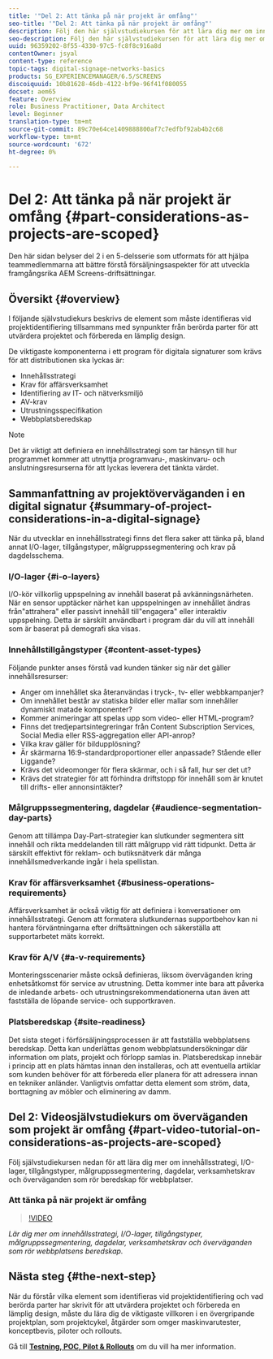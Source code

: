 ```yaml
---
title: '"Del 2: Att tänka på när projekt är omfång"'
seo-title: '"Del 2: Att tänka på när projekt är omfång"'
description: Följ den här självstudiekursen för att lära dig mer om innehållsstrategi, I/O-lager, tillgångstyper, målgruppssegmentering, dagdelar, verksamhetskrav och överväganden som rör beredskap för webbplatser.
seo-description: Följ den här självstudiekursen för att lära dig mer om innehållsstrategi, I/O-lager, tillgångstyper, målgruppssegmentering, dagdelar, verksamhetskrav och överväganden som rör beredskap för webbplatser.
uuid: 96359202-8f55-4330-97c5-fc8f8c916a8d
contentOwner: jsyal
content-type: reference
topic-tags: digital-signage-networks-basics
products: SG_EXPERIENCEMANAGER/6.5/SCREENS
discoiquuid: 10b81628-46db-4122-bf9e-96f41f080055
docset: aem65
feature: Overview
role: Business Practitioner, Data Architect
level: Beginner
translation-type: tm+mt
source-git-commit: 89c70e64ce1409888800af7c7edfbf92ab4b2c68
workflow-type: tm+mt
source-wordcount: '672'
ht-degree: 0%

---
```



# Del 2: Att tänka på när projekt är omfång {#part-considerations-as-projects-are-scoped}

Den här sidan belyser del 2 i en 5-delsserie som utformats för att hjälpa teammedlemmarna att bättre förstå försäljningsaspekter för att utveckla framgångsrika AEM Screens-driftsättningar.

## Översikt {#overview}

I följande självstudiekurs beskrivs de element som måste identifieras vid projektidentifiering tillsammans med synpunkter från berörda parter för att utvärdera projektet och förbereda en lämplig design.

De viktigaste komponenterna i ett program för digitala signaturer som krävs för att distributionen ska lyckas är:

* Innehållsstrategi
* Krav för affärsverksamhet
* Identifiering av IT- och nätverksmiljö
* AV-krav
* Utrustningsspecifikation
* Webbplatsberedskap

>[!NOTE]
>
>Det är viktigt att definiera en innehållsstrategi som tar hänsyn till hur programmet kommer att utnyttja programvaru-, maskinvaru- och anslutningsresurserna för att lyckas leverera det tänkta värdet.

## Sammanfattning av projektöverväganden i en digital signatur {#summary-of-project-considerations-in-a-digital-signage}

När du utvecklar en innehållsstrategi finns det flera saker att tänka på, bland annat I/O-lager, tillgångstyper, målgruppssegmentering och krav på dagdelsschema.

### I/O-lager {#i-o-layers}

I/O-kör villkorlig uppspelning av innehåll baserat på avkänningsnärheten. När en sensor upptäcker närhet kan uppspelningen av innehållet ändras från&quot;attrahera&quot; eller passivt innehåll till&quot;engagera&quot; eller interaktiv uppspelning. Detta är särskilt användbart i program där du vill att innehåll som är baserat på demografi ska visas.

### Innehållstillgångstyper {#content-asset-types}

Följande punkter anses förstå vad kunden tänker sig när det gäller innehållsresurser:

* Anger om innehållet ska återanvändas i tryck-, tv- eller webbkampanjer?
* Om innehållet består av statiska bilder eller mallar som innehåller dynamiskt matade komponenter?
* Kommer animeringar att spelas upp som video- eller HTML-program?
* Finns det tredjepartsintegreringar från Content Subscription Services, Social Media eller RSS-aggregation eller API-anrop?
* Vilka krav gäller för bildupplösning?
* Är skärmarna 16:9-standardproportioner eller anpassade? Stående eller Liggande?
* Krävs det videomonger för flera skärmar, och i så fall, hur ser det ut?
* Krävs det strategier för att förhindra driftstopp för innehåll som är knutet till drifts- eller annonsintäkter?

### Målgruppssegmentering, dagdelar {#audience-segmentation-day-parts}

Genom att tillämpa Day-Part-strategier kan slutkunder segmentera sitt innehåll och rikta meddelanden till rätt målgrupp vid rätt tidpunkt. Detta är särskilt effektivt för reklam- och butiksnätverk där många innehållsmedverkande ingår i hela spellistan.

### Krav för affärsverksamhet {#business-operations-requirements}

Affärsverksamhet är också viktig för att definiera i konversationer om innehållsstrategi. Genom att formatera slutkundernas supportbehov kan ni hantera förväntningarna efter driftsättningen och säkerställa att supportarbetet mäts korrekt.

### Krav för A/V {#a-v-requirements}

Monteringsscenarier måste också definieras, liksom överväganden kring enhetsåtkomst för service av utrustning. Detta kommer inte bara att påverka de inledande arbets- och utrustningsrekommendationerna utan även att fastställa de löpande service- och supportkraven.

### Platsberedskap {#site-readiness}

Det sista steget i förförsäljningsprocessen är att fastställa webbplatsens beredskap. Detta kan underlättas genom webbplatsundersökningar där information om plats, projekt och förlopp samlas in. Platsberedskap innebär i princip att en plats hämtas innan den installeras, och att eventuella artiklar som kunden behöver för att förbereda eller planera för att adressera innan en tekniker anländer. Vanligtvis omfattar detta element som ström, data, borttagning av möbler och eliminering av damm.

## Del 2: Videosjälvstudiekurs om överväganden som projekt är omfång {#part-video-tutorial-on-considerations-as-projects-are-scoped}

Följ självstudiekursen nedan för att lära dig mer om innehållsstrategi, I/O-lager, tillgångstyper, målgruppssegmentering, dagdelar, verksamhetskrav och överväganden som rör beredskap för webbplatser.

### Att tänka på när projekt är omfång

>[!VIDEO](https://video.tv.adobe.com/v/28380)

*Lär dig mer om innehållsstrategi, I/O-lager, tillgångstyper, målgruppssegmentering, dagdelar, verksamhetskrav och överväganden som rör webbplatsens beredskap.*

## Nästa steg {#the-next-step}

När du förstår vilka element som identifieras vid projektidentifiering och vad berörda parter har skrivit för att utvärdera projektet och förbereda en lämplig design, måste du lära dig de viktigaste villkoren i en övergripande projektplan, som projektcykel, åtgärder som omger maskinvarutester, konceptbevis, piloter och rollouts.

Gå till **[Testning, POC, Pilot &amp; Rollouts](testing-pocs-pilots-rollouts.md)** om du vill ha mer information.
